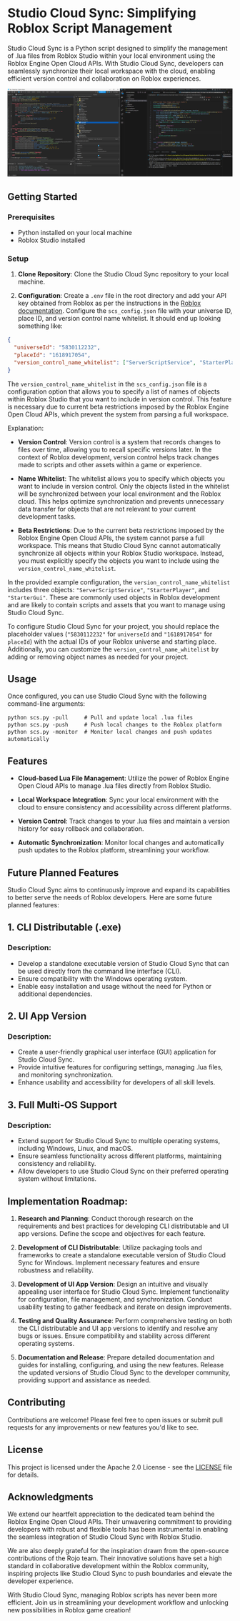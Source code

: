 # Studio Cloud Sync: Simplifying Roblox Script Management

Studio Cloud Sync is a Python script designed to simplify the management of .lua files from Roblox Studio within your local environment using the Roblox Engine Open Cloud APIs. With Studio Cloud Sync, developers can seamlessly synchronize their local workspace with the cloud, enabling efficient version control and collaboration on Roblox experiences.

![Example Screenshot](/images/example.png)

## Getting Started

### Prerequisites

- Python installed on your local machine
- Roblox Studio installed

### Setup

1. **Clone Repository**: Clone the Studio Cloud Sync repository to your local machine.

2. **Configuration**: Create a `.env` file in the root directory and add your API key obtained from Roblox as per the instructions in the [Roblox documentation](https://create.roblox.com/docs/cloud/open-cloud/instance). Configure the `scs_config.json` file with your universe ID, place ID, and version control name whitelist. It should end up looking something like:
```json
{
  "universeId": "5830112232",
  "placeId": "1618917054",
  "version_control_name_whitelist": ["ServerScriptService", "StarterPlayer", "StarterGui"]
}

```
The `version_control_name_whitelist` in the `scs_config.json` file is a configuration option that allows you to specify a list of names of objects within Roblox Studio that you want to include in version control. This feature is necessary due to current beta restrictions imposed by the Roblox Engine Open Cloud APIs, which prevent the system from parsing a full workspace.

Explanation:

- **Version Control**: Version control is a system that records changes to files over time, allowing you to recall specific versions later. In the context of Roblox development, version control helps track changes made to scripts and other assets within a game or experience.

- **Name Whitelist**: The whitelist allows you to specify which objects you want to include in version control. Only the objects listed in the whitelist will be synchronized between your local environment and the Roblox cloud. This helps optimize synchronization and prevents unnecessary data transfer for objects that are not relevant to your current development tasks.

- **Beta Restrictions**: Due to the current beta restrictions imposed by the Roblox Engine Open Cloud APIs, the system cannot parse a full workspace. This means that Studio Cloud Sync cannot automatically synchronize all objects within your Roblox Studio workspace. Instead, you must explicitly specify the objects you want to include using the `version_control_name_whitelist`.

In the provided example configuration, the `version_control_name_whitelist` includes three objects: `"ServerScriptService"`, `"StarterPlayer"`, and `"StarterGui"`. These are commonly used objects in Roblox development and are likely to contain scripts and assets that you want to manage using Studio Cloud Sync.

To configure Studio Cloud Sync for your project, you should replace the placeholder values (`"5830112232"` for `universeId` and `"1618917054"` for `placeId`) with the actual IDs of your Roblox universe and starting place. Additionally, you can customize the `version_control_name_whitelist` by adding or removing object names as needed for your project.


## Usage

Once configured, you can use Studio Cloud Sync with the following command-line arguments:

```
python scs.py -pull     # Pull and update local .lua files
python scs.py -push     # Push local changes to the Roblox platform
python scs.py -monitor  # Monitor local changes and push updates automatically
```

## Features

- **Cloud-based Lua File Management**: Utilize the power of Roblox Engine Open Cloud APIs to manage .lua files directly from Roblox Studio.
  
- **Local Workspace Integration**: Sync your local environment with the cloud to ensure consistency and accessibility across different platforms.

- **Version Control**: Track changes to your .lua files and maintain a version history for easy rollback and collaboration.

- **Automatic Synchronization**: Monitor local changes and automatically push updates to the Roblox platform, streamlining your workflow.

## Future Planned Features

Studio Cloud Sync aims to continuously improve and expand its capabilities to better serve the needs of Roblox developers. Here are some future planned features:

## 1. CLI Distributable (.exe)

### Description:
- Develop a standalone executable version of Studio Cloud Sync that can be used directly from the command line interface (CLI).
- Ensure compatibility with the Windows operating system.
- Enable easy installation and usage without the need for Python or additional dependencies.

## 2. UI App Version

### Description:
- Create a user-friendly graphical user interface (GUI) application for Studio Cloud Sync.
- Provide intuitive features for configuring settings, managing .lua files, and monitoring synchronization.
- Enhance usability and accessibility for developers of all skill levels.

## 3. Full Multi-OS Support

### Description:
- Extend support for Studio Cloud Sync to multiple operating systems, including Windows, Linux, and macOS.
- Ensure seamless functionality across different platforms, maintaining consistency and reliability.
- Allow developers to use Studio Cloud Sync on their preferred operating system without limitations.

## Implementation Roadmap:

1. **Research and Planning**: Conduct thorough research on the requirements and best practices for developing CLI distributable and UI app versions. Define the scope and objectives for each feature.

2. **Development of CLI Distributable**: Utilize packaging tools and frameworks to create a standalone executable version of Studio Cloud Sync for Windows. Implement necessary features and ensure robustness and reliability.

3. **Development of UI App Version**: Design an intuitive and visually appealing user interface for Studio Cloud Sync. Implement functionality for configuration, file management, and synchronization. Conduct usability testing to gather feedback and iterate on design improvements.

4. **Testing and Quality Assurance**: Perform comprehensive testing on both the CLI distributable and UI app versions to identify and resolve any bugs or issues. Ensure compatibility and stability across different operating systems.

5. **Documentation and Release**: Prepare detailed documentation and guides for installing, configuring, and using the new features. Release the updated versions of Studio Cloud Sync to the developer community, providing support and assistance as needed.

## Contributing

Contributions are welcome! Please feel free to open issues or submit pull requests for any improvements or new features you'd like to see.

## License

This project is licensed under the Apache 2.0 License - see the [LICENSE](LICENSE) file for details.

## Acknowledgments

We extend our heartfelt appreciation to the dedicated team behind the Roblox Engine Open Cloud APIs. Their unwavering commitment to providing developers with robust and flexible tools has been instrumental in enabling the seamless integration of Studio Cloud Sync with Roblox Studio. 

We are also deeply grateful for the inspiration drawn from the open-source contributions of the Rojo team. Their innovative solutions have set a high standard in collaborative development within the Roblox community, inspiring projects like Studio Cloud Sync to push boundaries and elevate the developer experience.

With Studio Cloud Sync, managing Roblox scripts has never been more efficient. Join us in streamlining your development workflow and unlocking new possibilities in Roblox game creation!
